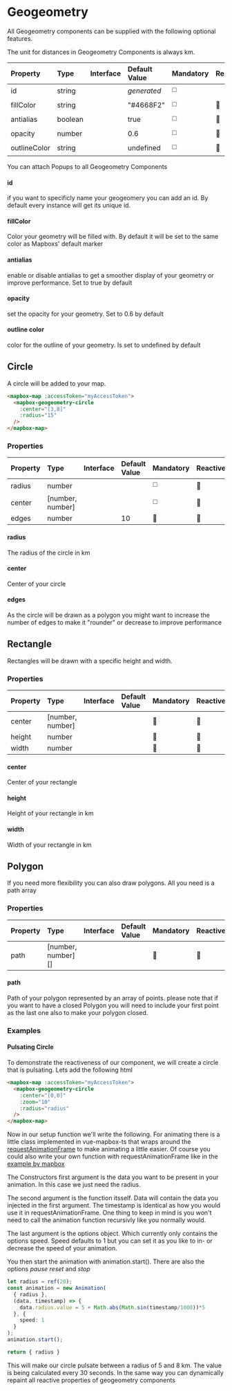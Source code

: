# Geogeometry

All Geogeometry components can be supplied with the following optional features. 

The unit for distances in Geogeometry Components is always km.

| Property     | Type    | Interface | Default Value | Mandatory             | Reactive              |
| :----------- | :------ | :-------- | :------------ | --------------------- | :-------------------- |
| id           | string  |           | *generated*   | :white_medium_square: |                       |
| fillColor    | string  |           | "#4668F2"     | :white_medium_square: | :white_square_button: |
| antialias    | boolean |           | true          | :white_medium_square: | :white_square_button: |
| opacity      | number  |           | 0.6           | :white_medium_square: | :white_square_button: |
| outlineColor | string  |           | undefined     | :white_medium_square: | :white_square_button: |

You can attach Popups to all Geogeometry Components

#### id

if you want to specificly name your geogeomery you can add an id. By default every instance will get its unique id.

#### fillColor

Color your geometry will be filled with. By default it will be set to the same color as Mapboxs' default marker

#### antialias

enable or disable antialias to get a smoother display of your geometry or improve performance. Set to true by default

#### opacity

set the opacity for your geometry. Set to 0.6 by default

#### outline color

color for the outline of your geometry. Is set to undefined by default



## Circle

A circle will be added to your map.

```html
<mapbox-map :accessToken="myAccessToken">
  <mapbox-geogeometry-circle
    :center="[3,8]"
    :radius="15"
  />
</mapbox-map>
```

### Properties

| Property | Type             | Interface | Default Value | Mandatory             | Reactive              |
| :------- | :--------------- | :-------- | :------------ | --------------------- | :-------------------- |
| radius   | number           |           |               | :white_medium_square: | :white_square_button: |
| center   | [number, number] |           |               | :white_medium_square: | :white_square_button: |
| edges    | number           |           | 10            | :white_square_button: | :white_square_button: |

#### radius

The radius of the circle in km

#### center

Center of your circle

#### edges

As the circle will be drawn as a polygon you might want to increase the number of edges to make it "rounder" or decrease to improve performance


## Rectangle

Rectangles will be drawn with a specific height and width.

### Properties

| Property | Type             | Interface | Default Value | Mandatory             | Reactive              |
| :------- | :--------------- | :-------- | :------------ | :-------------------- | --------------------- |
| center   | [number, number] |           |               | :white_square_button: | :white_square_button: |
| height   | number           |           |               | :white_square_button: | :white_square_button: |
| width    | number           |           |               | :white_square_button: | :white_square_button: |


#### center

Center of your rectangle

#### height

Height of your rectangle in km

#### width

Width of your rectangle in km



## Polygon

If you need more flexibility you can also draw polygons. All you need is a path array

### Properties

| Property | Type               | Interface | Default Value | Mandatory             | Reactive              |
| :------- | :----------------- | :-------- | :------------ | :-------------------- | --------------------- |
| path     | [number, number][] |           |               | :white_square_button: | :white_square_button: |

#### path

Path of your polygon represented by an array of points. please note that if you want to have a closed Polygon you will need to include your first point as the last one also to make your polygon closed.


### Examples

#### Pulsating Circle

To demonstrate the reactiveness of our component, we will create a circle that is pulsating. Lets add the following html

```html
<mapbox-map :accessToken="myAccessToken">
  <mapbox-geogeometry-circle
    :center="[0,0]"
    :zoom="10"
    :radius="radius"
  />
</mapbox-map>
```

Now in our setup function we'll write the following. For animating there is a little class implemented in vue-mapbox-ts that wraps around the [requestAnimationFrame](https://developer.mozilla.org/en-US/docs/Web/API/window/requestAnimationFrame) to make animating a little easier. Of course you could also write your own function with requestAnimationFrame like in the [example by mapbox](https://docs.mapbox.com/mapbox-gl-js/example/animate-point-along-line/)

The Constructors first argument is the data you want to be present in your animation. In this case we just need the radius.

The second argument is the function itsself. Data will contain the data you injected in the first argument. The timestamp is identical as how you would use it in requestAnimationFrame. One thing to keep in mind is you won't need to call the animation function recursivly like you normally would.

The last argument is the options object. Which currently only contains the options speed. Speed defaults to 1 but you can set it as you like to in- or decrease the speed of your animation.

You then start the animation with animation.start(). There are also the options *pause* *reset* and *stop*
```ts
let radius = ref(20);
const animation = new Animation(
  { radius },
  (data, timestamp) => {
    data.radius.value = 5 + Math.abs(Math.sin(timestamp/1000))*5
  }, {
    speed: 1
  }
);
animation.start();

return { radius }
```
This will make our circle pulsate between a radius of 5 and 8 km. The value is being calculated every 30 seconds. In the same way you can dynamically repaint all reactive properties of geogeometry components
